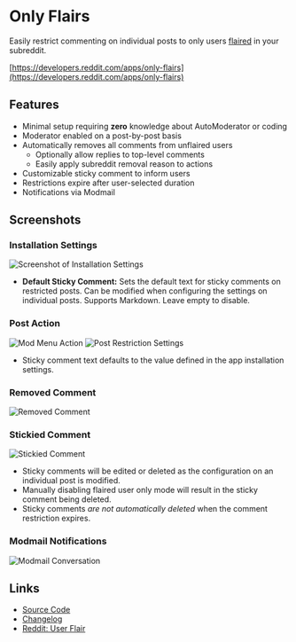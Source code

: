 # Only Flairs

Easily restrict commenting on individual posts to only users [flaired](https://support.reddithelp.com/hc/en-us/articles/15484503095060-User-Flair) in your subreddit.

[https://developers.reddit.com/apps/only-flairs](https://developers.reddit.com/apps/only-flairs)

## Features

* Minimal setup requiring **zero** knowledge about AutoModerator or coding
* Moderator enabled on a post-by-post basis
* Automatically removes all comments from unflaired users
  * Optionally allow replies to top-level comments
  * Easily apply subreddit removal reason to actions
* Customizable sticky comment to inform users
* Restrictions expire after user-selected duration
* Notifications via Modmail

## Screenshots

### Installation Settings

![Screenshot of Installation Settings](https://github.com/shiruken/only-flairs/assets/867617/f0f385f1-71cb-4f98-96e2-567f42bfa0cf)

* **Default Sticky Comment:** Sets the default text for sticky comments on restricted posts. Can be modified when configuring the settings on individual posts. Supports Markdown. Leave empty to disable.

### Post Action

![Mod Menu Action](https://github.com/shiruken/only-flairs/assets/867617/e8812150-5be4-4384-876c-4c2957e2b3c5) ![Post Restriction Settings](https://github.com/shiruken/only-flairs/assets/867617/233ba303-9ab6-4e82-a826-eea437ef94bc)

* Sticky comment text defaults to the value defined in the app installation settings.

### Removed Comment

![Removed Comment](https://github.com/shiruken/only-flairs/assets/867617/fc290373-2176-4ef4-bd7a-5d2aaa20b654)

### Stickied Comment

![Stickied Comment](https://github.com/shiruken/only-flairs/assets/867617/ff0e6f51-4248-4679-8f72-54b8f993e7c3)

* Sticky comments will be edited or deleted as the configuration on an individual post is modified.
* Manually disabling flaired user only mode will result in the sticky comment being deleted.
* Sticky comments _are not automatically deleted_ when the comment restriction expires.

### Modmail Notifications

![Modmail Conversation](https://github.com/shiruken/only-flairs/assets/867617/c879ea59-d449-4ad0-b4f6-43559d0ced33)

## Links

* [Source Code](https://github.com/shiruken/only-flairs)
* [Changelog](https://github.com/shiruken/only-flairs/releases)
* [Reddit: User Flair](https://support.reddithelp.com/hc/en-us/articles/15484503095060-User-Flair)
